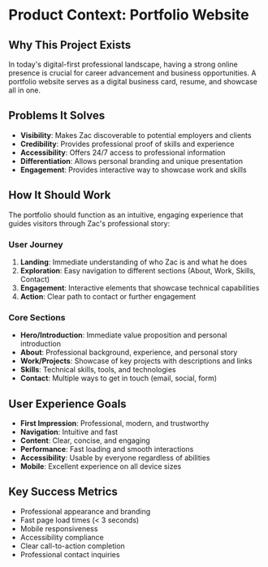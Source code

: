 # Product Context: Portfolio Website

## Why This Project Exists
In today's digital-first professional landscape, having a strong online presence is crucial for career advancement and business opportunities. A portfolio website serves as a digital business card, resume, and showcase all in one.

## Problems It Solves
- **Visibility**: Makes Zac discoverable to potential employers and clients
- **Credibility**: Provides professional proof of skills and experience
- **Accessibility**: Offers 24/7 access to professional information
- **Differentiation**: Allows personal branding and unique presentation
- **Engagement**: Provides interactive way to showcase work and skills

## How It Should Work
The portfolio should function as an intuitive, engaging experience that guides visitors through Zac's professional story:

### User Journey
1. **Landing**: Immediate understanding of who Zac is and what he does
2. **Exploration**: Easy navigation to different sections (About, Work, Skills, Contact)
3. **Engagement**: Interactive elements that showcase technical capabilities
4. **Action**: Clear path to contact or further engagement

### Core Sections
- **Hero/Introduction**: Immediate value proposition and personal introduction
- **About**: Professional background, experience, and personal story
- **Work/Projects**: Showcase of key projects with descriptions and links
- **Skills**: Technical skills, tools, and technologies
- **Contact**: Multiple ways to get in touch (email, social, form)

## User Experience Goals
- **First Impression**: Professional, modern, and trustworthy
- **Navigation**: Intuitive and fast
- **Content**: Clear, concise, and engaging
- **Performance**: Fast loading and smooth interactions
- **Accessibility**: Usable by everyone regardless of abilities
- **Mobile**: Excellent experience on all device sizes

## Key Success Metrics
- Professional appearance and branding
- Fast page load times (< 3 seconds)
- Mobile responsiveness
- Accessibility compliance
- Clear call-to-action completion
- Professional contact inquiries 